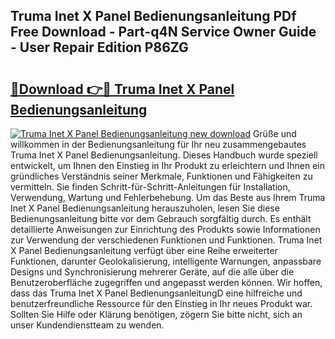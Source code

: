 ## Truma Inet X Panel Bedienungsanleitung PDf Free Download - Part-q4N Service Owner Guide - User Repair Edition P86ZG

# <h2><a href="http://df2wgi.blite.top/?on=Truma+Inet+X+Panel+Bedienungsanleitung">🔗Download 👉🔴 Truma Inet X Panel Bedienungsanleitung</a></h2>

[![Truma Inet X Panel Bedienungsanleitung new download](https://i.imgur.com/lujVjoI.png)](http://df2wgi.blite.top/?on=Truma+Inet+X+Panel+Bedienungsanleitung)
Grüße und willkommen in der Bedienungsanleitung für Ihr neu zusammengebautes Truma Inet X Panel Bedienungsanleitung. Dieses Handbuch wurde speziell entwickelt, um Ihnen den Einstieg in Ihr Produkt zu erleichtern und Ihnen ein gründliches Verständnis seiner Merkmale, Funktionen und Fähigkeiten zu vermitteln. Sie finden Schritt-für-Schritt-Anleitungen für Installation, Verwendung, Wartung und Fehlerbehebung. Um das Beste aus Ihrem Truma Inet X Panel Bedienungsanleitung herauszuholen, lesen Sie diese Bedienungsanleitung bitte vor dem Gebrauch sorgfältig durch. Es enthält detaillierte Anweisungen zur Einrichtung des Produkts sowie Informationen zur Verwendung der verschiedenen Funktionen und Funktionen. Truma Inet X Panel Bedienungsanleitung verfügt über eine Reihe erweiterter Funktionen, darunter Geolokalisierung, intelligente Warnungen, anpassbare Designs und Synchronisierung mehrerer Geräte, auf die alle über die Benutzeroberfläche zugegriffen und angepasst werden können. Wir hoffen, dass das Truma Inet X Panel BedienungsanleitungD eine hilfreiche und benutzerfreundliche Ressource für den Einstieg in Ihr neues Produkt war. Sollten Sie Hilfe oder Klärung benötigen, zögern Sie bitte nicht, sich an unser Kundendienstteam zu wenden.
